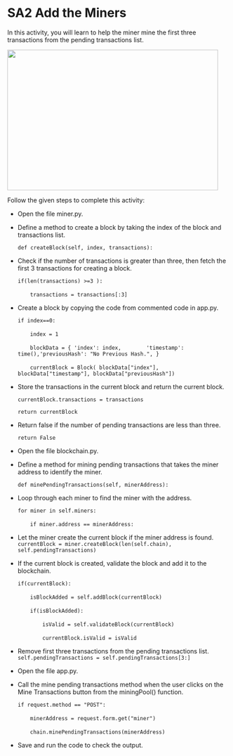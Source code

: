SA2
Add the Miners
===============


In this activity, you will learn to help the miner mine the first three transactions from the pending transactions list.




<img src= "https://s3-whjr-curriculum-uploads.whjr.online/d4be5e3c-e348-46d1-b015-a2ac82162142.gif" width = "480" height = "320">




Follow the given steps to complete this activity:
* Open the file miner.py.


* Define a method to create a block by taking the index of the block and transactions list.


    `def createBlock(self, index, transactions):`


* Check if the number of transactions is greater than three, then fetch the first 3 transactions for creating a block.


    `if(len(transactions) >=3 ):`
    
    &emsp;&emsp;`transactions = transactions[:3]`


* Create a block by copying the code from commented code in app.py.
           
    `if index==0:`
    
    &emsp;&emsp;`index = 1`
    
    &emsp;&emsp;`blockData = { 'index': index,        'timestamp': time(),'previousHash': "No Previous Hash.",
    }`
    
    &emsp;&emsp;`currentBlock = Block(
                        blockData["index"],
                        blockData["timestamp"],
                        blockData["previousHash"])`


* Store the transactions in the current block and return the current block.


    `currentBlock.transactions = transactions`
    
    `return currentBlock`


* Return false if the number of pending transactions are less than three.
    
     `return False`


* Open the file blockchain.py.


* Define a method for mining pending transactions that takes the miner address to identify the miner.


    `def minePendingTransactions(self, minerAddress):`
* Loop through each miner to find the miner with the address.
   
   `for miner in self.miners:`
   
   &emsp;&emsp;`if miner.address == minerAddress:`


* Let the miner create the current block if the miner address is found.
    `currentBlock = miner.createBlock(len(self.chain), self.pendingTransactions)`
* If the current block is created, validate the block and add it to the blockchain.

    `if(currentBlock):`
    
    &emsp;&emsp;`isBlockAdded = self.addBlock(currentBlock)`
    
    &emsp;&emsp;`if(isBlockAdded): `
    
    &emsp;&emsp;&emsp;&emsp;`isValid = self.validateBlock(currentBlock)`
    
    &emsp;&emsp;&emsp;&emsp;`currentBlock.isValid = isValid`


 * Remove first three transactions from the pending transactions list.
`self.pendingTransactions = self.pendingTransactions[3:]`


* Open the file app.py.


* Call the mine pending transactions method when the user clicks on the Mine Transactions button from the miningPool() function.
 
    `if request.method == "POST":`
    
    &emsp;&emsp;`minerAddress = request.form.get("miner")`
    
    &emsp;&emsp;`chain.minePendingTransactions(minerAddress)` 


* Save and run the code to check the output.